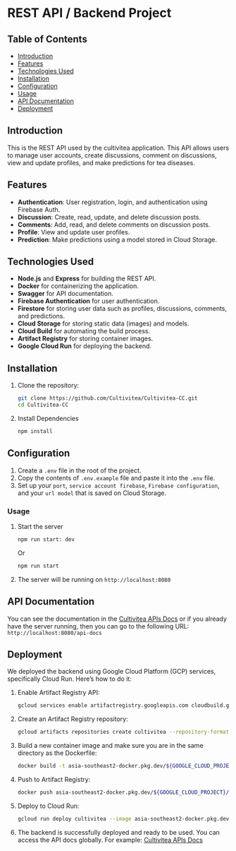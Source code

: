 # REST API / Backend Project

## Table of Contents
- [Introduction](#introduction)
- [Features](#features)
- [Technologies Used](#technologies-used)
- [Installation](#installation)
- [Configuration](#configuration)
- [Usage](#usage)
- [API Documentation](#api-documentation)
- [Deployment](#deployment)

## Introduction
This is the REST API used by the cultivitea application. This API allows users to manage user accounts, create discussions, comment on discussions, view and update profiles, and make predictions for tea diseases.

## Features
- **Authentication**: User registration, login, and authentication using Firebase Auth.
- **Discussion**: Create, read, update, and delete discussion posts.
- **Comments**: Add, read, and delete comments on discussion posts.
- **Profile**: View and update user profiles.
- **Prediction**: Make predictions using a model stored in Cloud Storage.

## Technologies Used
- **Node.js** and **Express** for building the REST API.
- **Docker** for containerizing the application.
- **Swagger** for API documentation.
- **Firebase Authentication** for user authentication.
- **Firestore** for storing user data such as profiles, discussions, comments, and predictions.
- **Cloud Storage** for storing static data (images) and models.
- **Cloud Build** for automating the build process.
- **Artifact Registry** for storing container images.
- **Google Cloud Run** for deploying the backend.


## Installation
1. Clone the repository:
   ```bash
   git clone https://github.com/Cultivitea/Cultivitea-CC.git
   cd Cultivitea-CC
   ```
2. Install Dependencies
    ```bash
    npm install
    ```

## Configuration
1. Create a `.env` file in the root of the project.
2. Copy the contents of `.env.example` file and paste it into the `.env` file.
3. Set up your `port`, `service account firebase`, `Firebase configuration`, and your `url model` that is saved on Cloud Storage.

### Usage
1. Start the server
    ```bash
    npm run start: dev
    ```
    Or
    ```bash
    npm run start
    ```

2. The server will be running on `http://localhost:8080`

## API Documentation
You can see the documentation in the [Cultivitea APIs Docs](https://cultivitea-hokwvb2y5q-et.a.run.app/api-docs/) or if you already have the server running, then you can go to the following URL: `http://localhost:8080/api-docs`

## Deployment
We deployed the backend using Google Cloud Platform (GCP) services, specifically Cloud Run. Here’s how to do it:

1. Enable Artifact Registry API:
    ```bash
    gcloud services enable artifactregistry.googleapis.com cloudbuild.googleapis.com run.googleapis.com
    ```


2. Create an Artifact Registry repository:
    ```bash
    gcloud artifacts repositories create cultivitea --repository-format=docker --location=asia-southeast2 --async
    ```

3. Build a new container image and make sure you are in the same directory as the Dockerfile:
    ```bash
    docker build -t asia-southeast2-docker.pkg.dev/${GOOGLE_CLOUD_PROJECT}/cultivitea/cultivitea:1.0.0 .
    ```

4. Push to Artifact Registry:
    ```bash
    docker push asia-southeast2-docker.pkg.dev/${GOOGLE_CLOUD_PROJECT}/cultivitea/cultivitea:1.0.0
    ```

5. Deploy to Cloud Run:
      ```bash
   gcloud run deploy cultivitea --image asia-southeast2-docker.pkg.dev/${GOOGLE_CLOUD_PROJECT}/cultivitea/cultivitea:1.0.0 --platform managed --region asia-southeast2 --set-env-vars PORT=8080,MODEL_URL=your_model_url_here

6. The backend is successfully deployed and ready to be used. You can access the API docs globally. For example: [Cultivitea APIs Docs](https://cultivitea-hokwvb2y5q-et.a.run.app/api-docs/) 






